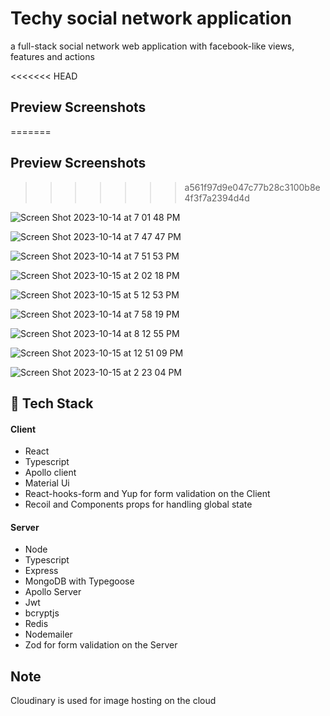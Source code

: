 # Techy social network application

a full-stack social network web application
with facebook-like views, features and actions

<<<<<<< HEAD
## Preview Screenshots
=======
 ## Preview Screenshots
>>>>>>> a561f97d9e047c77b28c3100b8e4f3f7a2394d4d

![Screen Shot 2023-10-14 at 7 01 48 PM](https://github.com/sbvkrishna/low-level-design/assets/108362048/af475675-be8d-46e3-b25d-70591471579f)

![Screen Shot 2023-10-14 at 7 47 47 PM](https://github.com/sbvkrishna/low-level-design/assets/108362048/f7744eeb-7d72-4e6e-a2bc-7af8a27db40f)

![Screen Shot 2023-10-14 at 7 51 53 PM](https://github.com/sbvkrishna/low-level-design/assets/108362048/ade69349-587d-4477-b2a2-95fb3451403e)

![Screen Shot 2023-10-15 at 2 02 18 PM](https://github.com/sbvkrishna/low-level-design/assets/108362048/fe99eb94-4de7-441d-87ae-a14bd772e38b)

![Screen Shot 2023-10-15 at 5 12 53 PM](https://github.com/SashiDo/content-moderation-application/assets/108362048/2f773d46-570d-4fc6-815d-f68cef356ba7)

![Screen Shot 2023-10-14 at 7 58 19 PM](https://github.com/sbvkrishna/low-level-design/assets/108362048/0c588776-e950-47d0-b9a4-8f59d238ff3f)

![Screen Shot 2023-10-14 at 8 12 55 PM](https://github.com/sbvkrishna/low-level-design/assets/108362048/f350bc9e-5ff7-4eae-977e-b57d230fcedc)

![Screen Shot 2023-10-15 at 12 51 09 PM](https://github.com/sbvkrishna/low-level-design/assets/108362048/fe70c47e-3695-485a-a689-b93440bceb85)

![Screen Shot 2023-10-15 at 2 23 04 PM](https://github.com/sbvkrishna/low-level-design/assets/108362048/16b67404-d789-41db-a4c7-fa63124927d2)

## 🚀 Tech Stack

#### Client

- React
- Typescript
- Apollo client
- Material Ui
- React-hooks-form and Yup for form validation on the Client
- Recoil and Components props for handling global state

#### Server

- Node
- Typescript
- Express
- MongoDB with Typegoose
- Apollo Server
- Jwt
- bcryptjs
- Redis
- Nodemailer
- Zod for form validation on the Server

## Note

Cloudinary is used for image hosting on the cloud
